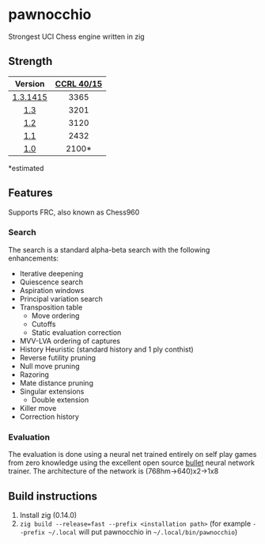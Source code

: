 # pawnocchio

Strongest UCI Chess engine written in zig

## Strength

|    Version    | [CCRL 40/15][ccrl 40/15] |
|:-------------:|:------------------------:|
| [1.3.1415][v1.3.1415]   |           3365          |
| [1.3][v1.3]   |           3201           |
| [1.2][v1.2]   |           3120           |
| [1.1][v1.1]   |           2432           |
| [1.0][v1.0]   |           2100*          |

*estimated

## Features
Supports FRC, also known as Chess960
### Search
The search is a standard alpha-beta search with the following enhancements:
- Iterative deepening
- Quiescence search
- Aspiration windows
- Principal variation search
- Transposition table
  - Move ordering
  - Cutoffs
  - Static evaluation correction
- MVV-LVA ordering of captures
- History Heuristic (standard history and 1 ply conthist) 
- Reverse futility pruning
- Null move pruning
- Razoring
- Mate distance pruning
- Singular extensions
  - Double extension
- Killer move
- Correction history

### Evaluation
The evaluation is done using a neural net trained entirely on self play games from zero knowledge using the excellent open source [bullet](https://github.com/jw1912/bullet) neural network trainer.
The architecture of the network is (768hm->640)x2->1x8

## Build instructions
1. Install zig (0.14.0)
2. `zig build --release=fast --prefix <installation path>` (for example `--prefix ~/.local` will put pawnocchio in `~/.local/bin/pawnocchio`)

[v1.0]:https://github.com/JonathanHallstrom/pawnocchio/releases/tag/v1.0
[v1.1]:https://github.com/JonathanHallstrom/pawnocchio/releases/tag/v1.1
[v1.2]:https://github.com/JonathanHallstrom/pawnocchio/releases/tag/v1.2
[v1.3]:https://github.com/JonathanHallstrom/pawnocchio/releases/tag/v1.3
[v1.3.1415]:https://github.com/JonathanHallstrom/pawnocchio/releases/tag/v1.3.1415

[ccrl 40/15]:https://www.computerchess.org.uk/ccrl/4040/cgi/compare_engines.cgi?family=pawnocchio

